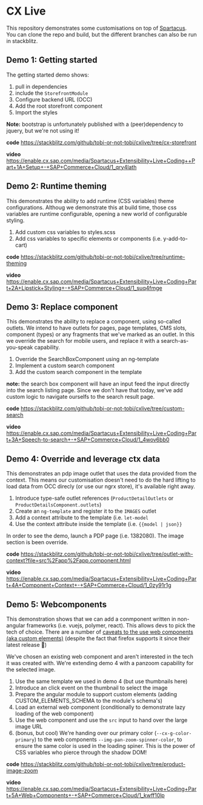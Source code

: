 # CX Live

This repository demonstrates some customisations on top of [Spartacus](https://github.com/SAP/cloud-commerce-spartacus-storefront). You can clone the repo and build, but the different branches can also be run in stackblitz.

## Demo 1: Getting started

The getting started demo shows:

1. pull in dependencies
2. include the `StorefrontModule`
3. Configure backend URL (OCC)
4. Add the root storefront component
5. Import the styles

**Note:** bootstrap is unfortunately published with a (peer)dependency to jquery, but we're not using it!

**code** https://stackblitz.com/github/tobi-or-not-tobi/cxlive/tree/cx-storefront

**video** https://enable.cx.sap.com/media/Spartacus+Extensibility+Live+Coding++Part+1A+Setup+-+SAP+Commerce+Cloud/1_qry4lath

## Demo 2: Runtime theming

This demonstrates the ability to add runtime (CSS variables) theme configurations. Althoug we demonstrate this at build time, those css variables are runtime configurable, opening a new world of configurable styling.

1. Add custom css variables to styles.scss
2. Add css variables to specific elements or components (i.e. y-add-to-cart)

**code** https://stackblitz.com/github/tobi-or-not-tobi/cxlive/tree/runtime-theming

**video** https://enable.cx.sap.com/media/Spartacus+Extensibility+Live+Coding+Part+2A+Lipstick+Styling+-+SAP+Commerce+Cloud/1_suq4fmge

## Demo 3: Replace component

This demonstrates the ability to replace a component, using so-called outlets. We intend to have outlets for pages, page templates, CMS slots, component (types) or any fragments that we've marked as an outlet. In this we override the search for mobile users, and replace it with a search-as-you-speak capability.

1. Override the SearchBoxComponent using an ng-template
2. Implement a custom search component
3. Add the custom search component in the template

**note:** the search box component will have an input feed the input directly into the search listing page. Since we don't have that today, we've add custom logic to navigate ourselfs to the search result page.

**code** https://stackblitz.com/github/tobi-or-not-tobi/cxlive/tree/custom-search

**video** https://enable.cx.sap.com/media/Spartacus+Extensibility+Live+Coding+Part+3A+Speech-to-search+-+SAP+Commerce+Cloud/1_4wov6bb0

## Demo 4: Override and leverage ctx data

This demonstrates an pdp image outlet that uses the data provided from the context. This means our customisation doesn't need to do the hard lifting to load data from OCC direcly (or use our ngrx store), it's available right away.

1. Introduce type-safe outlet references (`ProductDetailOutlets` or `ProductDetailsComponent.outlets`)
2. Create an `ng-template` and register it to the `IMAGES` outlet
3. Add a context attribute to the template (i.e. `let-model`
4. Use the context attribute inside the template (i.e. `{{model | json}}`

In order to see the demo, launch a PDP page (i.e. 1382080). The image section is been override.

**code** https://stackblitz.com/github/tobi-or-not-tobi/cxlive/tree/outlet-with-context?file=src%2Fapp%2Fapp.component.html

**video** https://enable.cx.sap.com/media/Spartacus+Extensibility+Live+Coding+Part+4A+Component+Context+-+SAP+Commerce+Cloud/1_0zy91r1g

## Demo 5: Webcomponents

This demonstration shows that we can add a conmponent written in non-angular frameworks (i.e. vuejs, polymer, react). This allows devs to pick the tech of choice. There are a number of [caveats to the use web components (aka custom elements)](https://caniuse.com/#search=custom%20elements%20v1) (despite the fact that firefox supports it since their latest release 🎉)

We've chosen an existing web component and aren't interested in the tech it was created with. We're extending demo 4 with a panzoom capability for the selected image.

1. Use the same template we used in demo 4 (but use thumbnails here)
2. Introduce an click event on the thumbnail to select the image
3. Prepare the angular module to support custom elements (adding CUSTOM_ELEMENTS_SCHEMA to the module's schema's)
4. Load an external web component (conditionally to demonstrate lazy loading of the web component)
5. Use the web component and use the `src` input to hand over the large image URL
6. (bonus, but cool) We're handing over our primary color (`--cx-g-color-primary`) to the web components `--img-pan-zoom-spinner-color`, to ensure the same color is used in the loading spiner. This is the power of CSS variables who pierce through the shadow DOM!

**code** https://stackblitz.com/github/tobi-or-not-tobi/cxlive/tree/product-image-zoom

**video** https://enable.cx.sap.com/media/Spartacus+Extensibility+Live+Coding+Part+5A+Web+Components+-+SAP+Commerce+Cloud/1_kwff10lp
